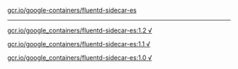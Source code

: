 [gcr.io/google-containers/fluentd-sidecar-es](https://hub.docker.com/r/sqeven/fluentd-sidecar-es/tags/) 

----
[gcr.io/google_containers/fluentd-sidecar-es:1.2 √](https://hub.docker.com/r/sqeven/fluentd-sidecar-es/tags/)

[gcr.io/google_containers/fluentd-sidecar-es:1.1 √](https://hub.docker.com/r/sqeven/fluentd-sidecar-es/tags/)

[gcr.io/google_containers/fluentd-sidecar-es:1.0 √](https://hub.docker.com/r/sqeven/fluentd-sidecar-es/tags/)

